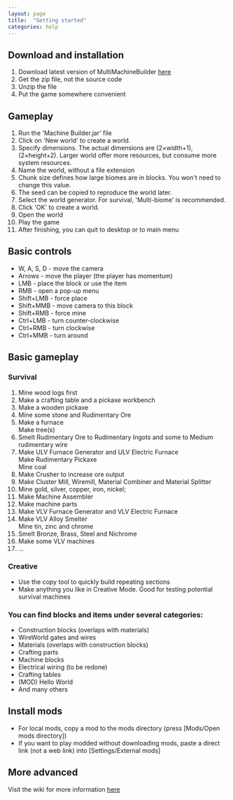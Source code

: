 ```yaml
---
layout: page
title:  "Getting started"
categories: help
---
```


## Download and installation
1. Download latest version of MultiMachineBuilder [here](https://github.com/MultiMachineBuilder/MultiMachineBuilder/releases)
2. Get the zip file, not the source code
3. Unzip the file
4. Put the game somewhere convenient

## Gameplay
1. Run the 'Machine Builder.jar' file
2. Click on 'New world' to create a world.
3. Specify dimensions. The actual dimensions are (2×width+1), (2×height+2). Larger world offer more resources, but consume more system resources.
4. Name the world, without a file extension
5. Chunk size defines how large biomes are in blocks. You won't need to change this value.
6. The seed can be copied to reproduce the world later.
7. Select the world generator. For survival, 'Multi-biome' is recommended.
8. Click 'OK' to create a world.
9. Open the world
10. Play the game
11. After finishing, you can quit to desktop or to main menu

## Basic controls
* W, A, S, D - move the camera
* Arrows - move the player (the player has momentum)
* LMB - place the block or use the item
* RMB - open a pop-up menu
* Shift+LMB - force place
* Shift+MMB - move camera to this block
* Shift+RMB - force mine
* Ctrl+LMB - turn counter-clockwise
* Ctrl+RMB - turn clockwise
* Ctrl+MMB - turn around

## Basic gameplay

### Survival
1. Mine wood logs first
2. Make a crafting table and a pickaxe workbench
3. Make a wooden pickaxe
4. Mine some stone and Rudimentary Ore
5. Make a furnace<br>Make tree(s)
6. Smelt Rudimentary Ore to Rudimentary Ingots and some to Medium rudimentary wire
7. Make ULV Furnace Generator and ULV Electric Furnace<br>Make Rudimentary Pickaxe<br>Mine coal
8. Make Crusher to increase ore output
9. Make Cluster Mill, Wiremill, Material Combiner and Material Splitter
10. Mine gold, silver, copper, iron, nickel;
11. Make Machine Assembler
12. Make machine parts
13. Make VLV Furnace Generator and VLV Electric Furnace
14. Make VLV Alloy Smelter<br>Mine tin, zinc and chrome
15. Smelt Bronze, Brass, Steel and Nichrome
16. Make some VLV machines
17. ...

### Creative
* Use the copy tool to quickly build repeating sections
* Make anything you like in Creative Mode. Good for testing potential survival machines

### You can find blocks and items under several categories:
* Construction blocks (overlaps with materials)
* WireWorld gates and wires
* Materials (overlaps with construction blocks)
* Crafting parts
* Machine blocks
* Electrical wiring (to be redone)
* Crafting tables
* (MOD) Hello World
* And many others

## Install mods
* For local mods, copy a mod to the mods directory (press [Mods/Open mods directory])
* If you want to play modded without downloading mods, paste a direct link (not a web link) into [Settings/External mods]

## More advanced
Visit the wiki for more information [here](https://github.com/MultiMachineBuilder/MultiMachineBuilder/wiki)